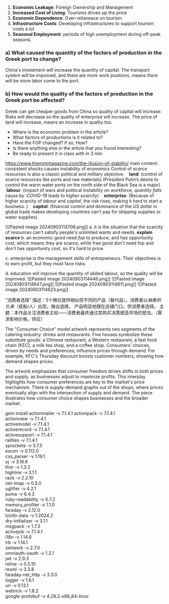 


1. **Economic Leakage**: Foreign Ownership and Management
2. **Increased Cost of Living**: Tourisms drives up the price
4. **Economic Dependence**: Over-relianeace on tourism
5. **Infrastructure Costs**: Developing infrastructures to support tourism costs a lot
6. **Seasonal Employment**: periods of high unemployment during off-peak seasons.


### a) What caused the quantity of the factors of production in the Greek port to change? 

China's investment will increase the quantity of capital.
The transport system will be improved, and there are more work positions, means there will be more labor come to the port.


### b) How would the quality of the factors of production in the Greek port be affected?

Greek can get cheaper goods from China so quality of capital will increase.
Risks will decrease so the quality of enterprise will increase.
The price of land will increase, means an increase in quality too.

- Where is the economic problem in the article?
- What factors of productions is it related to?
- Have the FOP changed? if so, How?
- Is there anything else in the article that you found interesting?
- Be ready to present it in class with in 3 min.

https://www.themintmagazine.com/the-illusion-of-stability/
main content: consistent shocks causes instability of economics
Control of *scarce* resources is also a classic political and military objective.
 
 **land**: (control of scarce resources like ports and raw materials) (President Putin’s desire to control the warm water ports on the north side of the Black Sea is a major)
 
 **labour**: (impact of wars and political instability on workforce, *quantity falls* cause by 
 *COVID-19* leads to *higher scarcity*)
 
 **enterprise**: (Because of higher scarcity of *labour* and *capital*, the risk rises, making it hard to start a business. )
 
 **capital**: (financial control and dominance of the *US dollar* in global trade makes developing countries can't pay for shipping supplies or water supplies).

![[Pasted image 20240903113708.png]]
a. it is the situation that the scarcity of resources can't satisfy people's unlimited wants and needs.
**explain scarce**
b. an economic good need *fop* to produce, and has opportunity cost, which means they are scarce, while free good don't need fop and don't has opportunity cost, so it's hard to price.

c. enterprise is the management skills of entrepreneurs. Their objectives is to earn profit, but they must face risks.

d. education will improve the quantity of skilled labour, so the quality will be improved.
![[Pasted image 20240903114446.png]]
![[Pasted image 20240903114647.png]]
![[Pasted image 20240903114611.png]]
![[Pasted image 20240903114623.png]]









“消费者选择”
描述：5个摊位提供相似但不同的产品（替代品）。消费者以*抽象的化身*（纸船/人）出现，做出选择。 产品明显地摆在店铺门口，供消费者选择。
主题：本作品关注消费者主权——消费者最终通过其购买决策塑造市场的想法。（需求影响价格，供应）




The "Consumer Choice" model artwork represents two segments of the catering industry: drinks and restaurants. Five houses symbolize these substitute goods: a Chinese restaurant, a Western restaurant, a fast food chain (KEC), a milk tea shop, and a coffee shop. Consumers’ choices, driven by needs and preferences, influence prices through demand. For example, KFC's Thursday discount boosts customer numbers, showing how demand shapes prices.

The artwork emphasizes that consumer freedom drives shifts in both prices and supply, as businesses adjust to maximize profits. This interplay highlights how consumer preferences are key to the market's price mechanism. There is supply-demand graphs out of the shops, where prices eventually align with the intersection of supply and demand. The piece illustrates how consumer choice shapes businesses and the broader market.

gem install actionmailer -v 7.1.4.1 
actionpack -v 7.1.4.1 \
actionview -v 7.1.4.1 \
activemodel -v 7.1.4.1 \
activerecord -v 7.1.4.1 \
activesupport -v 7.1.4.1 \
railties -v 7.1.4.1 \
sprockets -v 3.7.5 \
excon -v 0.112.0 \
css_parser -v 1.19.1 \
oj -v 3.16.6 \
thor -v 1.3.2 \
highline -v 3.1.1 \
rack -v 2.2.10 \
net-imap -v 0.5.0 \
uglifier -v 4.2.1 \
puma -v 6.4.3 \
ruby-readability -v 0.7.2 \
memory_profiler -v 1.1.0 \
faraday -v 2.12.0 \
tzinfo-data -v 1.2024.2 \
dry-initializer -v 3.1.1 \
msgpack -v 1.7.3 \
activejob -v 7.1.4.1 \
i18n -v 1.14.6 \
irb -v 1.14.1 \
zeitwerk -v 2.7.0 \
omniauth-oauth -v 1.2.1 \
jwt -v 2.9.3 \
reline -v 0.5.10 \
rexml -v 3.3.8 \
faraday-net_http -v 3.3.0 \
logger -v 1.6.1 \
uri -v 0.13.1 \
webrick -v 1.8.2 \
google-protobuf -v 4.28.2-x86_64-linux
